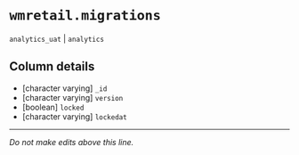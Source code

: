 # `wmretail.migrations`
`analytics_uat` | `analytics`

## Column details
* [character varying] `_id`
* [character varying] `version`
* [boolean]   `locked`
* [character varying] `lockedat`

-------------------------------------------------------------------------------
*Do not make edits above this line.*
